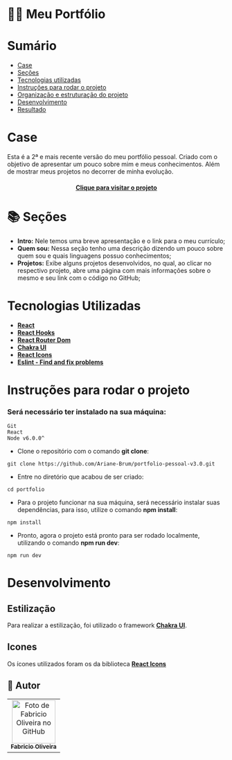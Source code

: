 # :woman_technologist: Meu Portfólio

# Sumário

- [Case](#case)
- [Seções](#secoes)
- [Tecnologias utilizadas](#tecnologias)
- [Instruções para rodar o projeto](#instrucoes)
- [Organização e estruturação do projeto](#organizacao)
- [Desenvolvimento](#desenvolvimento)
- [Resultado](#resultado)

# Case <a name="case"></a>

Esta é a 2ª e mais recente versão do meu portfólio pessoal. Criado com o objetivo de apresentar um pouco sobre mim e meus conhecimentos. Além de mostrar meus projetos no decorrer de minha evolução.

<h4 align="center"><a href="https://portfolio-fabricio.vercel.app/">Clique para visitar o projeto</a></h4>

# 📚 Seções <a name="secoes"></a>

- **Intro:** Nele temos uma breve apresentação e o link para o meu currículo;
- **Quem sou:** Nessa seção tenho uma descrição dizendo um pouco sobre quem sou e quais linguagens possuo conhecimentos;
- **Projetos:** Exibe alguns projetos desenvolvidos, no qual, ao clicar no respectivo projeto, abre uma página com mais informações sobre o mesmo e seu link com o código no GitHub;

# Tecnologias Utilizadas <a name="tecnologias"></a>

- [**React**](https://pt-br.reactjs.org/)
- [**React Hooks**](https://pt-br.reactjs.org/docs/hooks-intro.html)
- [**React Router Dom**](https://www.npmjs.com/package/react-router-dom)
- [**Chakra UI**](https://chakra-ui.com/)
- [**React Icons**](https://react-icons.github.io/react-icons/)
- [**Eslint - Find and fix problems**](https://eslint.org/)

# Instruções para rodar o projeto <a name="instrucoes"></a>

### Será necessário ter instalado na sua máquina:

```
Git
React
Node v6.0.0^
```

- Clone o repositório com o comando **git clone**:

```
git clone https://github.com/Ariane-Brum/portfolio-pessoal-v3.0.git
```

- Entre no diretório que acabou de ser criado:

```
cd portfolio
```

- Para o projeto funcionar na sua máquina, será necessário instalar suas dependências, para isso, utilize o comando **npm install**:

```
npm install
```

- Pronto, agora o projeto está pronto para ser rodado localmente, utilizando o comando **npm run dev**:

```
npm run dev
```

# Desenvolvimento <a name="desenvolvimento" ></a>

## Estilização

Para realizar a estilização, foi utilizado o framework [**Chakra UI**](https://chakra-ui.com/).

## Icones

Os ícones utilizados foram os da biblioteca [**React Icons**](https://react-icons.github.io/react-icons/)

## 🦄 Autor<br>

<table>
  <tr>
    <td align="center">
      <a href="https://github.com/Fabricio-odn">
         <img src=https://avatars.githubusercontent.com/u/92886298?v=4" width="100px;" alt="Foto de Fabricio Oliveira no GitHub"/><br>
        <sub>
          <b>Fabricio Oliveira</b>
        </sub>
      </a>
    </td>
  </tr>
</table>
